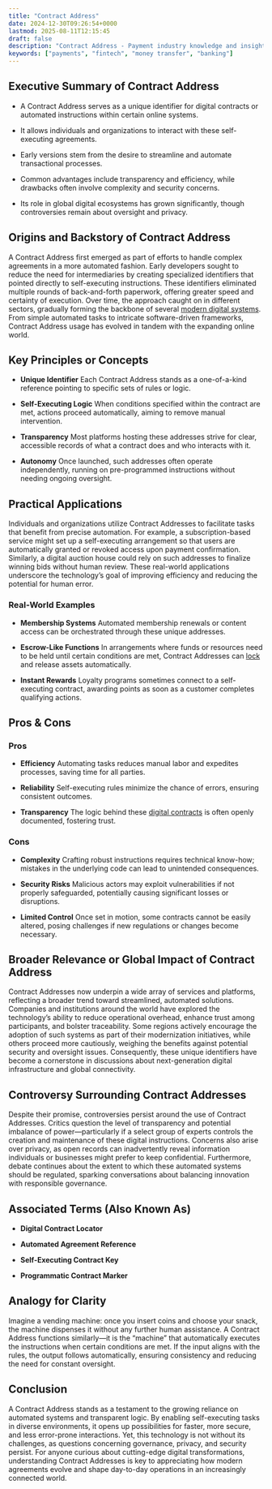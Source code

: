 ```yaml
---
title: "Contract Address"
date: 2024-12-30T09:26:54+0000
lastmod: 2025-08-11T12:15:45
draft: false
description: "Contract Address - Payment industry knowledge and insights"
keywords: ["payments", "fintech", "money transfer", "banking"]
---
```


## Executive Summary of Contract Address

- A Contract Address serves as a unique identifier for digital contracts or automated instructions within certain online systems.

- It allows individuals and organizations to interact with these self-executing agreements.

- Early versions stem from the desire to streamline and automate transactional processes. 

- Common advantages include transparency and efficiency, while drawbacks often involve complexity and security concerns.

- Its role in global digital ecosystems has grown significantly, though controversies remain about oversight and privacy.

## Origins and Backstory of Contract Address

A Contract Address first emerged as part of efforts to handle complex agreements in a more automated fashion. Early developers sought to reduce the need for intermediaries by creating specialized identifiers that pointed directly to self-executing instructions. These identifiers eliminated multiple rounds of back-and-forth paperwork, offering greater speed and certainty of execution. Over time, the approach caught on in different sectors, gradually forming the backbone of several [modern digital systems](https://faisalkhanllc.xyz/resources/payments-wiki/d/digital-payments/). From simple automated tasks to intricate software-driven frameworks, Contract Address usage has evolved in tandem with the expanding online world.

## Key Principles or Concepts

- **Unique Identifier** Each Contract Address stands as a one-of-a-kind reference pointing to specific sets of rules or logic.

- **Self-Executing Logic** When conditions specified within the contract are met, actions proceed automatically, aiming to remove manual intervention.

- **Transparency** Most platforms hosting these addresses strive for clear, accessible records of what a contract does and who interacts with it.

- **Autonomy** Once launched, such addresses often operate independently, running on pre-programmed instructions without needing ongoing oversight.

## Practical Applications

Individuals and organizations utilize Contract Addresses to facilitate tasks that benefit from precise automation. For example, a subscription-based service might set up a self-executing arrangement so that users are automatically granted or revoked access upon payment confirmation. Similarly, a digital auction house could rely on such addresses to finalize winning bids without human review. These real-world applications underscore the technology’s goal of improving efficiency and reducing the potential for human error.

### Real-World Examples

- **Membership Systems** Automated membership renewals or content access can be orchestrated through these unique addresses.

- **Escrow-Like Functions** In arrangements where funds or resources need to be held until certain conditions are met, Contract Addresses can [lock](https://faisalkhanllc.xyz/resources/payments-wiki/t/token-locker/) and release assets automatically.

- **Instant Rewards** Loyalty programs sometimes connect to a self-executing contract, awarding points as soon as a customer completes qualifying actions.

## Pros & Cons

### Pros

- **Efficiency** Automating tasks reduces manual labor and expedites processes, saving time for all parties.

- **Reliability** Self-executing rules minimize the chance of errors, ensuring consistent outcomes.

- **Transparency** The logic behind these [digital contracts](https://faisalkhanllc.xyz/resources/payments-wiki/s/smart-contract/) is often openly documented, fostering trust.

### Cons

- **Complexity** Crafting robust instructions requires technical know-how; mistakes in the underlying code can lead to unintended consequences.

- **Security Risks** Malicious actors may exploit vulnerabilities if not properly safeguarded, potentially causing significant losses or disruptions.

- **Limited Control** Once set in motion, some contracts cannot be easily altered, posing challenges if new regulations or changes become necessary.

## Broader Relevance or Global Impact of Contract Address

Contract Addresses now underpin a wide array of services and platforms, reflecting a broader trend toward streamlined, automated solutions. Companies and institutions around the world have explored the technology’s ability to reduce operational overhead, enhance trust among participants, and bolster traceability. Some regions actively encourage the adoption of such systems as part of their modernization initiatives, while others proceed more cautiously, weighing the benefits against potential security and oversight issues. Consequently, these unique identifiers have become a cornerstone in discussions about next-generation digital infrastructure and global connectivity.

## Controversy Surrounding Contract Addresses

Despite their promise, controversies persist around the use of Contract Addresses. Critics question the level of transparency and potential imbalance of power—particularly if a select group of experts controls the creation and maintenance of these digital instructions. Concerns also arise over privacy, as open records can inadvertently reveal information individuals or businesses might prefer to keep confidential. Furthermore, debate continues about the extent to which these automated systems should be regulated, sparking conversations about balancing innovation with responsible governance.

## Associated Terms (Also Known As)

- **Digital Contract Locator**

- **Automated Agreement Reference**

- **Self-Executing Contract Key**

- **Programmatic Contract Marker**

## Analogy for Clarity

Imagine a vending machine: once you insert coins and choose your snack, the machine dispenses it without any further human assistance. A Contract Address functions similarly—it is the “machine” that automatically executes the instructions when certain conditions are met. If the input aligns with the rules, the output follows automatically, ensuring consistency and reducing the need for constant oversight.

## Conclusion

A Contract Address stands as a testament to the growing reliance on automated systems and transparent logic. By enabling self-executing tasks in diverse environments, it opens up possibilities for faster, more secure, and less error-prone interactions. Yet, this technology is not without its challenges, as questions concerning governance, privacy, and security persist. For anyone curious about cutting-edge digital transformations, understanding Contract Addresses is key to appreciating how modern agreements evolve and shape day-to-day operations in an increasingly connected world.